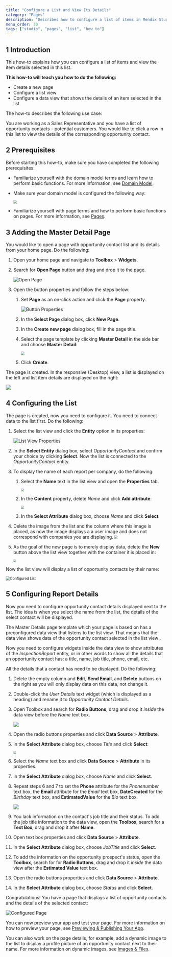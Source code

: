 ```yaml
---
title: "Configure a List and View Its Details"
category: "Pages"
description: "Describes how to configure a list of items in Mendix Studio."
menu_order: 30
tags: ["studio", "pages", "list", "how to"]
---
```


## 1 Introduction 

This how-to explains how you can configure a list of items and view the item details selected in this list. 

**This how-to will teach you how to do the following:**

* Create a new page
* Configure a list view
* Configure a data view that shows the details of an item selected in the list

The how-to describes the following use case: 

You are working as a Sales Representative and you have a list of opportunity contacts – potential customers. You would like to click a row in this list to view the details of the corresponding opportunity contact. 

## 2 Prerequisites

Before starting this how-to, make sure you have completed the following prerequisites:

* Familiarize yourself with the domain model terms and learn how to perform basic functions. For more information, see [Domain Model](/studio/domain-models).

* Make sure your domain model is configured the following way:

    <img src="attachments/pages-how-to-configure-list/domain-model.png" style="zoom:67%;" />

* Familiarize yourself with page terms and how to perform basic functions on pages. For more information, see [Pages](/studio/pages). 

## 3 Adding the Master Detail Page

You would like to open a page with opportunity contact list and its details from your home page. Do the following:

1. Open your home page and navigate to **Toolbox** > **Widgets**.

2. Search for **Open Page** button and drag and drop it to the page.

	![Open Page](attachments/pages-how-to-configure-list/open-page-button.png)

3. Open the button properties and follow the steps below:

    1. Set **Page** as an on-click action and click the **Page** property.

    	![Button Properties](attachments/pages-how-to-configure-list/button-properties.png)

    2.  In the **Select Page** dialog box, click **New Page**.

    3.  In the **Create new page** dialog box, fill in the page title. 

    4. Select the page template by clicking **Master Detail** in the side bar and choose **Master Detail**:

    	<img src="attachments/pages-how-to-configure-list/create-master-detail.png" style="zoom:67%;" />

    5. Click **Create**.


The page is created. In the responsive (Desktop) view, a list is displayed on the left and list item details are displayed on the right:

![](attachments/pages-how-to-configure-list/master-details.png) 

## 4 Configuring the List

The page is created, now you need to configure it. You need to connect data to the list first. Do the following:

1. Select the list view and click the **Entity** option in its properties:

	![List View Properties](attachments/pages-how-to-configure-list/list-view-entity.png)

2. In the **Select Entity** dialog box, select *OpportunityContact* and confirm your choice by clicking **Select**. Now the list is connected to the *OpportunityContact* entity. 

3. To display the name of each report per company, do the following:

    1. Select the **Name** text in the list view and open the **Properties** tab.

    	<img src="attachments/pages-how-to-configure-list/text.png" style="zoom:60%;" />

    2. In the **Content** property, delete *Name* and click **Add attribute**:

    	<img src="attachments/pages-how-to-configure-list/text-content.png" style="zoom:60%;" />

    3. In the **Select Attribute** dialog box, choose *Name* and click **Select**. 

4. Delete the image from the list and the column where this image is placed, as now the image displays a a user image and does not correspond with companies you are displaying.
    <img src="attachments/pages-how-to-configure-list/list-with-no-image.png" style="zoom:60%;" />

5. As the goal of the new page is to merely display data, delete the **New** button above the list view together with the container it is placed in:

    <img src="attachments/pages-how-to-configure-list/container.png" style="zoom:50%;" />

Now the list view will display a list of opportunity contacts by their name:

<img src="attachments/pages-how-to-configure-list/list-configured.png" alt="Configured List" style="zoom:80%;" /> 

## 5 Configuring Report Details

Now you need to configure opportunity contact details displayed next to the list. The idea is when you select the name from the list, the details of the select contact will be displayed. 

The Master Details page template which your page is based on has a preconfigured data view that listens to the list view. That means that the data view shows data of the opportunity contact selected in the list view . 

Now you need to configure widgets inside the data view to show attributes of the *InspectionReport* entity, or in other words to show all the details that an opportunity contact has: a title, name, job title, phone, email, etc. 

All the details that a contact has need to be displayed. Do the following:

1. Delete the empty column and **Edit**, **Send Email**, and **Delete** buttons on the right as you will only  display data on this data, not change it.

2. Double-click the *User Details* text widget (which is displayed as a heading) and rename it to *Opportunity Contact Details*. 

3. Open Toolbox and search for **Radio Buttons**, drag and drop it *inside* the data view before the *Name* text box.

   ![](attachments/pages-how-to-configure-list/radio-buttons.png)

4. Open the radio buttons properties and click **Data Source** > **Attribute**.

5. In the **Select Attribute** dialog box, choose *Title* and click **Select**:

   <img src="attachments/pages-how-to-configure-list/title.png" style="zoom:50%;" />

6. Select the *Name* text box and click **Data Source** > **Attribute** in its properties. 

7. In the **Select Attribute** dialog box, choose *Name* and click **Select**.

8. Repeat steps 6 and 7 to set  the **Phone** attribute for the *Phonenumber* text box, the **Email** attribute for the *Email* text box, **DateCreated**  for the *Birthday* text box, and **EstimatedValue** for the *Bio* text box. 

   ![](attachments/pages-how-to-configure-list/attributes-replaced.png)

9. You lack information on the contact's job title and their status. To add the job title information to the data view, open the **Toolbox**, search for a **Text Box**, drag and drop it after **Name**.

10. Open text box properties and  click **Data Source** > **Attribute**. 

11. In the **Select Attribute** dialog box, choose *JobTitle* and click **Select**.

12. To add the information on the opportunity prospect's status, open the **Toolbox**, search for for **Radio Buttons**, drag and drop it *inside* the data view after the **Estimated Value** text box.

13. Open the radio buttons properties and click **Data Source** > **Attribute**.

14. In the **Select Attribute** dialog box, choose *Status* and click **Select**.

Congratulations! You have a page that displays a list of opportunity contacts and the details of the selected contact:

![Configured Page](attachments/pages-how-to-configure-list/configured-page.png)

You can now preview your app and test your page. For more information on how to preview your page, see [Previewing & Publishing Your App](/studio/publishing-app).

You can also work on the page details, for example, add a dynamic image to the list to display a profile picture of an opportunity contact next to their name. For more information on dynamic images, see [Images & Files](/studio/page-editor-widgets-images-and-files).